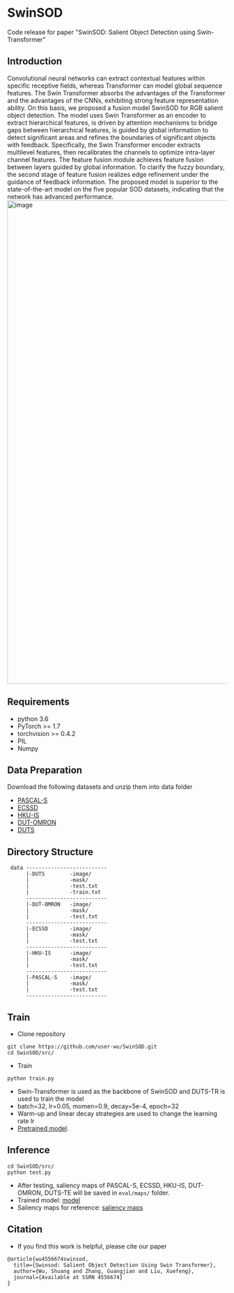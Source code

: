 # SwinSOD
Code release for paper "SwinSOD: Salient Object Detection using Swin-Transformer"

## Introduction
Convolutional neural networks can extract contextual features within specific receptive fields, whereas Transformer can model global sequence features. The Swin Transformer absorbs the advantages of the Transformer and the advantages of the CNNs, exhibiting strong feature representation ability. On this basis, we proposed a fusion model SwinSOD for RGB salient object detection. The model uses Swin Transformer as an encoder to extract hierarchical features, is driven by attention mechanisms to bridge gaps between hierarchical features, is guided by global information to detect significant areas and refines the boundaries of significant objects with feedback. Specifically, the Swin Transformer encoder extracts multilevel features, then recalibrates the channels to optimize intra-layer channel features. The feature fusion module achieves feature fusion between layers guided by global information. To clarify the fuzzy boundary, the second stage of feature fusion realizes edge refinement under the guidance of feedback information. The proposed model is superior to the state-of-the-art model on the five popular SOD datasets, indicating that the network has advanced performance.<img width="1111" alt="image" src="https://github.com/user-wu/SwinSOD/assets/67259115/1844511e-4570-4982-84d6-ae5d77bbb17d">

## Requirements
* python 3.6
* PyTorch >= 1.7
* torchvision >= 0.4.2
* PIL
* Numpy

## Data Preparation
Download the following datasets and unzip them into data folder
* [PASCAL-S](https://ccvl.jhu.edu/datasets/)
* [ECSSD](http://www.cse.cuhk.edu.hk/leojia/projects/hsaliency/dataset.html)
* [HKU-IS](https://i.cs.hku.hk/~gbli/deep_saliency)
* [DUT-OMRON](http://saliencydetection.net/dut-omron/)
* [DUTS](http://saliencydetection.net/duts/)
## Directory Structure
```
 data --------------------------
      |-DUTS        -image/
      |             -mask/
      |             -test.txt
      |             -train.txt
      --------------------------
      |-DUT-OMRON   -image/
      |             -mask/
      |             -test.txt
      --------------------------
      |-ECSSD       -image/
      |             -mask/
      |             -test.txt
      --------------------------
      |-HKU-IS      -image/
      |             -mask/
      |             -test.txt
      --------------------------
      |-PASCAL-S    -image/
      |             -mask/
      |             -test.txt
      --------------------------
```
## Train
* Clone repository
```
git clone https://github.com/user-wu/SwinSOD.git
cd SwinSOD/src/
```
* Train
```
python train.py
```
* Swin-Transformer is used as the backbone of SwinSOD and DUTS-TR is used to train the model
* batch=32, lr=0.05, momen=0.9, decay=5e-4, epoch=32
* Warm-up and linear decay strategies are used to change the learning rate lr
* [Pretrained model](https://pan.baidu.com/s/13wu5qtljqFOUvdYSOV1STg?pwd=z5l0).
## Inference
```
cd SwinSOD/src/
python test.py
```
* After testing, saliency maps of PASCAL-S, ECSSD, HKU-IS, DUT-OMRON, DUTS-TE will be saved in ```eval/maps/``` folder.
* Trained model: [model](https://pan.baidu.com/s/1-l8iNwEOOq9Y5CO9TYghKw?pwd=e4na)
* Saliency maps for reference: [saliency maps](https://pan.baidu.com/s/1URFCxG7JIVP6u_mHoaTo6g?pwd=3zfq)

## Citation
* If you find this work is helpful, please cite our paper
```
@article{wu4556674swinsod,
  title={Swinsod: Salient Object Detection Using Swin Transformer},
  author={Wu, Shuang and Zhang, Guangjian and Liu, Xuefeng},
  journal={Available at SSRN 4556674}
}
```

